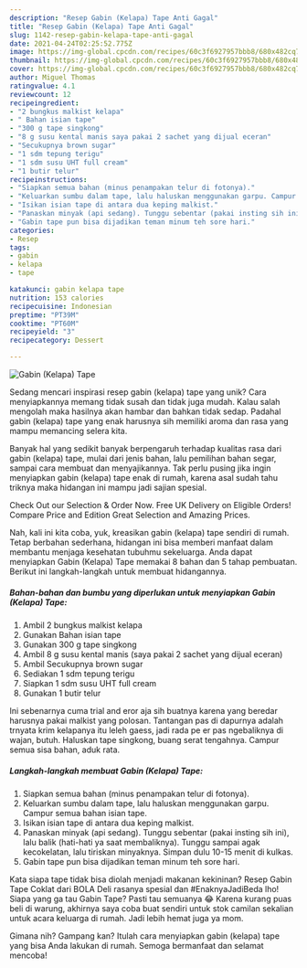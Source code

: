 ```yaml
---
description: "Resep Gabin (Kelapa) Tape Anti Gagal"
title: "Resep Gabin (Kelapa) Tape Anti Gagal"
slug: 1142-resep-gabin-kelapa-tape-anti-gagal
date: 2021-04-24T02:25:52.775Z
image: https://img-global.cpcdn.com/recipes/60c3f6927957bbb8/680x482cq70/gabin-kelapa-tape-foto-resep-utama.jpg
thumbnail: https://img-global.cpcdn.com/recipes/60c3f6927957bbb8/680x482cq70/gabin-kelapa-tape-foto-resep-utama.jpg
cover: https://img-global.cpcdn.com/recipes/60c3f6927957bbb8/680x482cq70/gabin-kelapa-tape-foto-resep-utama.jpg
author: Miguel Thomas
ratingvalue: 4.1
reviewcount: 12
recipeingredient:
- "2 bungkus malkist kelapa"
- " Bahan isian tape"
- "300 g tape singkong"
- "8 g susu kental manis saya pakai 2 sachet yang dijual eceran"
- "Secukupnya brown sugar"
- "1 sdm tepung terigu"
- "1 sdm susu UHT full cream"
- "1 butir telur"
recipeinstructions:
- "Siapkan semua bahan (minus penampakan telur di fotonya)."
- "Keluarkan sumbu dalam tape, lalu haluskan menggunakan garpu. Campur semua bahan isian tape."
- "Isikan isian tape di antara dua keping malkist."
- "Panaskan minyak (api sedang). Tunggu sebentar (pakai insting sih ini), lalu balik (hati-hati ya saat membaliknya). Tunggu sampai agak kecokelatan, lalu tiriskan minyaknya. Simpan dulu 10-15 menit di kulkas."
- "Gabin tape pun bisa dijadikan teman minum teh sore hari."
categories:
- Resep
tags:
- gabin
- kelapa
- tape

katakunci: gabin kelapa tape 
nutrition: 153 calories
recipecuisine: Indonesian
preptime: "PT39M"
cooktime: "PT60M"
recipeyield: "3"
recipecategory: Dessert

---
```



![Gabin (Kelapa) Tape](https://img-global.cpcdn.com/recipes/60c3f6927957bbb8/680x482cq70/gabin-kelapa-tape-foto-resep-utama.jpg)

Sedang mencari inspirasi resep gabin (kelapa) tape yang unik? Cara menyiapkannya memang tidak susah dan tidak juga mudah. Kalau salah mengolah maka hasilnya akan hambar dan bahkan tidak sedap. Padahal gabin (kelapa) tape yang enak harusnya sih memiliki aroma dan rasa yang mampu memancing selera kita.

Banyak hal yang sedikit banyak berpengaruh terhadap kualitas rasa dari gabin (kelapa) tape, mulai dari jenis bahan, lalu pemilihan bahan segar, sampai cara membuat dan menyajikannya. Tak perlu pusing jika ingin menyiapkan gabin (kelapa) tape enak di rumah, karena asal sudah tahu triknya maka hidangan ini mampu jadi sajian spesial.

Check Out our Selection &amp; Order Now. Free UK Delivery on Eligible Orders! Compare Price and Edition Great Selection and Amazing Prices.


Nah, kali ini kita coba, yuk, kreasikan gabin (kelapa) tape sendiri di rumah. Tetap berbahan sederhana, hidangan ini bisa memberi manfaat dalam membantu menjaga kesehatan tubuhmu sekeluarga. Anda dapat menyiapkan Gabin (Kelapa) Tape memakai 8 bahan dan 5 tahap pembuatan. Berikut ini langkah-langkah untuk membuat hidangannya.

<!--inarticleads1-->

##### Bahan-bahan dan bumbu yang diperlukan untuk menyiapkan Gabin (Kelapa) Tape:

1. Ambil 2 bungkus malkist kelapa
1. Gunakan  Bahan isian tape
1. Gunakan 300 g tape singkong
1. Ambil 8 g susu kental manis (saya pakai 2 sachet yang dijual eceran)
1. Ambil Secukupnya brown sugar
1. Sediakan 1 sdm tepung terigu
1. Siapkan 1 sdm susu UHT full cream
1. Gunakan 1 butir telur


Ini sebenarnya cuma trial and eror aja sih buatnya karena yang beredar harusnya pakai malkist yang polosan. Tantangan pas di dapurnya adalah trnyata krim kelapanya itu leleh gaess, jadi rada pe er pas ngebaliknya di wajan, butuh. Haluskan tape singkong, buang serat tengahnya. Campur semua sisa bahan, aduk rata. 

<!--inarticleads2-->

##### Langkah-langkah membuat Gabin (Kelapa) Tape:

1. Siapkan semua bahan (minus penampakan telur di fotonya).
1. Keluarkan sumbu dalam tape, lalu haluskan menggunakan garpu. Campur semua bahan isian tape.
1. Isikan isian tape di antara dua keping malkist.
1. Panaskan minyak (api sedang). Tunggu sebentar (pakai insting sih ini), lalu balik (hati-hati ya saat membaliknya). Tunggu sampai agak kecokelatan, lalu tiriskan minyaknya. Simpan dulu 10-15 menit di kulkas.
1. Gabin tape pun bisa dijadikan teman minum teh sore hari.


Kata siapa tape tidak bisa diolah menjadi makanan kekininan? Resep Gabin Tape Coklat dari BOLA Deli rasanya spesial dan #EnaknyaJadiBeda lho! Siapa yang ga tau Gabin Tape? Pasti tau semuanya 😂 Karena kurang puas beli di warung, akhirnya saya coba buat sendiri untuk stok camilan sekalian untuk acara keluarga di rumah. Jadi lebih hemat juga ya mom. 

Gimana nih? Gampang kan? Itulah cara menyiapkan gabin (kelapa) tape yang bisa Anda lakukan di rumah. Semoga bermanfaat dan selamat mencoba!
